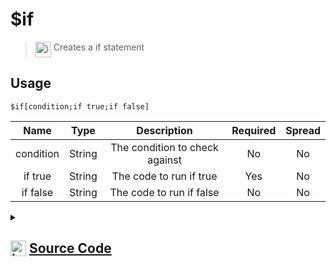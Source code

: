 # $if
> <img align="top" src="https://upload.wikimedia.org/wikipedia/commons/thumb/e/e4/Infobox_info_icon.svg/160px-Infobox_info_icon.svg.png?20150409153300" alt="image" width="25" height="auto"> Creates a if statement
## Usage
```
$if[condition;if true;if false]
```
| Name | Type | Description | Required | Spread
| :---: | :---: | :---: | :---: | :---: |
condition | String | The condition to check against | No | No
if true | String | The code to run if true | Yes | No
if false | String | The code to run if false | No | No
<details>
<summary>
    
## <img align="top" src="https://cdn4.iconfinder.com/data/icons/iconsimple-logotypes/512/github-512.png" alt="image" width="25" height="auto">  [Source Code](https://github.com/tryforge/ForgeScript-V2/blob/main/src/native/if.ts)
    
</summary>
    
```ts
import {
    ArgType,
    IExtendedCompiledFunctionConditionField,
    IExtendedCompiledFunctionField,
    NativeFunction,
    Return,
} from "../structures"

export default new NativeFunction({
    name: "$if",
    version: "1.0.0",
    description: "Creates a if statement",
    unwrap: false,
    args: [
        {
            name: "condition",
            description: "The condition to check against",
            rest: false,
            type: ArgType.String,
            condition: true,
        },
        {
            name: "if true",
            description: "The code to run if true",
            required: true,
            type: ArgType.String,
            rest: false,
        },
        {
            name: "if false",
            description: "The code to run if false",
            type: ArgType.String,
            rest: false,
        },
    ],
    brackets: true,
    async execute(ctx) {
        const condition = await this["resolveCondition"](
            ctx,
            this.data.fields![0] as IExtendedCompiledFunctionConditionField
        )
        if (!this["isValidReturnType"](condition)) return condition

        const fieldToRun = (condition.value ? this.data.fields![1] : this.data.fields![2]) as
            | IExtendedCompiledFunctionField
            | undefined
        if (!fieldToRun) return Return.success()

        return this["resolveCode"](ctx, fieldToRun)
    },
})

```
    
</details>